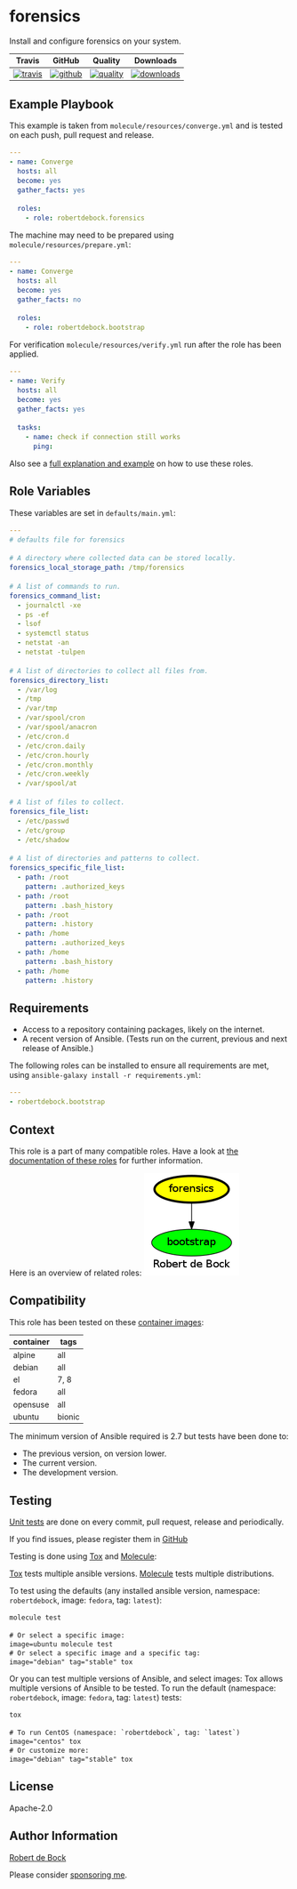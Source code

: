 # forensics

Install and configure forensics on your system.

|Travis|GitHub|Quality|Downloads|
|------|------|-------|---------|
|[![travis](https://travis-ci.com/robertdebock/ansible-role-forensics.svg?branch=master)](https://travis-ci.com/robertdebock/ansible-role-forensics)|[![github](https://github.com/robertdebock/ansible-role-forensics/workflows/Ansible%20Molecule/badge.svg)](https://github.com/robertdebock/ansible-role-forensics/actions)|[![quality](https://img.shields.io/ansible/quality/45300)](https://galaxy.ansible.com/robertdebock/forensics)|[![downloads](https://img.shields.io/ansible/role/d/45300)](https://galaxy.ansible.com/robertdebock/forensics)|

## Example Playbook

This example is taken from `molecule/resources/converge.yml` and is tested on each push, pull request and release.
```yaml
---
- name: Converge
  hosts: all
  become: yes
  gather_facts: yes

  roles:
    - role: robertdebock.forensics
```

The machine may need to be prepared using `molecule/resources/prepare.yml`:
```yaml
---
- name: Converge
  hosts: all
  become: yes
  gather_facts: no

  roles:
    - role: robertdebock.bootstrap
```

For verification `molecule/resources/verify.yml` run after the role has been applied.
```yaml
---
- name: Verify
  hosts: all
  become: yes
  gather_facts: yes

  tasks:
    - name: check if connection still works
      ping:
```

Also see a [full explanation and example](https://robertdebock.nl/how-to-use-these-roles.html) on how to use these roles.

## Role Variables

These variables are set in `defaults/main.yml`:
```yaml
---
# defaults file for forensics

# A directory where collected data can be stored locally.
forensics_local_storage_path: /tmp/forensics

# A list of commands to run.
forensics_command_list:
  - journalctl -xe
  - ps -ef
  - lsof
  - systemctl status
  - netstat -an
  - netstat -tulpen

# A list of directories to collect all files from.
forensics_directory_list:
  - /var/log
  - /tmp
  - /var/tmp
  - /var/spool/cron
  - /var/spool/anacron
  - /etc/cron.d
  - /etc/cron.daily
  - /etc/cron.hourly
  - /etc/cron.monthly
  - /etc/cron.weekly
  - /var/spool/at

# A list of files to collect.
forensics_file_list:
  - /etc/passwd
  - /etc/group
  - /etc/shadow

# A list of directories and patterns to collect.
forensics_specific_file_list:
  - path: /root
    pattern: .authorized_keys
  - path: /root
    pattern: .bash_history
  - path: /root
    pattern: .history
  - path: /home
    pattern: .authorized_keys
  - path: /home
    pattern: .bash_history
  - path: /home
    pattern: .history
```

## Requirements

- Access to a repository containing packages, likely on the internet.
- A recent version of Ansible. (Tests run on the current, previous and next release of Ansible.)

The following roles can be installed to ensure all requirements are met, using `ansible-galaxy install -r requirements.yml`:

```yaml
---
- robertdebock.bootstrap

```

## Context

This role is a part of many compatible roles. Have a look at [the documentation of these roles](https://robertdebock.nl/) for further information.

Here is an overview of related roles:
![dependencies](https://raw.githubusercontent.com/robertdebock/drawings/artifacts/forensics.png "Dependency")

## Compatibility

This role has been tested on these [container images](https://hub.docker.com/):

|container|tags|
|---------|----|
|alpine|all|
|debian|all|
|el|7, 8|
|fedora|all|
|opensuse|all|
|ubuntu|bionic|

The minimum version of Ansible required is 2.7 but tests have been done to:

- The previous version, on version lower.
- The current version.
- The development version.



## Testing

[Unit tests](https://travis-ci.com/robertdebock/ansible-role-forensics) are done on every commit, pull request, release and periodically.

If you find issues, please register them in [GitHub](https://github.com/robertdebock/ansible-role-forensics/issues)

Testing is done using [Tox](https://tox.readthedocs.io/en/latest/) and [Molecule](https://github.com/ansible/molecule):

[Tox](https://tox.readthedocs.io/en/latest/) tests multiple ansible versions.
[Molecule](https://github.com/ansible/molecule) tests multiple distributions.

To test using the defaults (any installed ansible version, namespace: `robertdebock`, image: `fedora`, tag: `latest`):

```
molecule test

# Or select a specific image:
image=ubuntu molecule test
# Or select a specific image and a specific tag:
image="debian" tag="stable" tox
```

Or you can test multiple versions of Ansible, and select images:
Tox allows multiple versions of Ansible to be tested. To run the default (namespace: `robertdebock`, image: `fedora`, tag: `latest`) tests:

```
tox

# To run CentOS (namespace: `robertdebock`, tag: `latest`)
image="centos" tox
# Or customize more:
image="debian" tag="stable" tox
```

## License

Apache-2.0


## Author Information

[Robert de Bock](https://robertdebock.nl/)

Please consider [sponsoring me](https://github.com/sponsors/robertdebock).
